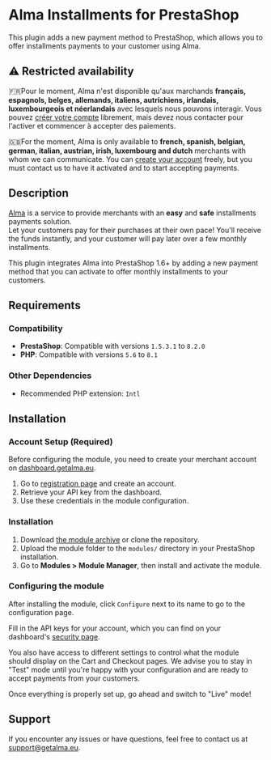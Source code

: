 Alma Installments for PrestaShop
===================================

This plugin adds a new payment method to PrestaShop, which allows you to offer installments payments to your customer using Alma.

## ⚠️ Restricted availability

🇫🇷Pour le moment, Alma n'est disponible qu'aux marchands **français, espagnols, belges, allemands, italiens, autrichiens, irlandais, luxembourgeois et néerlandais** avec lesquels nous pouvons interagir. Vous pouvez [créer votre compte](https://dashboard.getalma.eu) librement, mais devez nous contacter pour l'activer et commencer à accepter des paiements.

🇬🇧For the moment, Alma is only available to **french, spanish, belgian, german, italian, austrian, irish, luxembourg and dutch** merchants with whom we can communicate. You can [create your account](https://dashboard.getalma.eu) freely, but you must contact us to have it activated and to start accepting payments.


## Description

[Alma](https://getalma.eu) is a service to provide merchants with an **easy** and **safe** installments payments solution.  
Let your customers pay for their purchases at their own pace! You'll receive the funds instantly, and your customer will pay later over a few monthly installments.

This plugin integrates Alma into PrestaShop 1.6+ by adding a new payment method that you can activate to offer monthly installments to your customers.

## Requirements

### Compatibility
- **PrestaShop**: Compatible with versions `1.5.3.1` to `8.2.0`
- **PHP**: Compatible with versions `5.6` to `8.1`

### Other Dependencies
- Recommended PHP extension: `Intl`

## Installation

### Account Setup (Required)

Before configuring the module, you need to create your merchant account on [dashboard.getalma.eu](https://dashboard.getalma.eu).

1. Go to [registration page](https://dashboard.getalma.eu/new-register) and create an account.
2. Retrieve your API key from the dashboard.
3. Use these credentials in the module configuration.

### Installation

1. Download [the module archive](https://github.com/alma/alma-installments-prestashop/releases) or clone the repository.
2. Upload the module folder to the `modules/` directory in your PrestaShop installation.
3. Go to **Modules > Module Manager**, then install and activate the module.

### Configuring the module

After installing the module, click `Configure` next to its name to go to the configuration page.  

Fill in the API keys for your account, which you can find on your dashboard\'s [security page](https://dashboard.getalma.eu/security).

You also have access to different settings to control what the module should display on the Cart and Checkout pages.
We advise you to stay in \"Test\" mode until you\'re happy with your configuration and are ready to accept payments from your customers.

Once everything is properly set up, go ahead and switch to \"Live\" mode!

## Support
If you encounter any issues or have questions, feel free to contact us at [support@getalma.eu](mailto:support@getalma.eu.).
